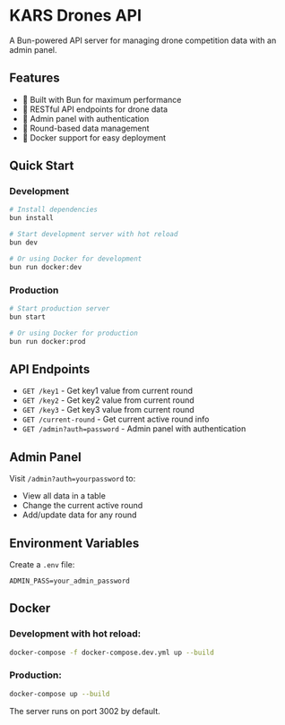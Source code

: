 # KARS Drones API

A Bun-powered API server for managing drone competition data with an admin panel.

## Features

- 🚀 Built with Bun for maximum performance
- 🎯 RESTful API endpoints for drone data
- 🔐 Admin panel with authentication
- 🔄 Round-based data management
- 🐳 Docker support for easy deployment

## Quick Start

### Development

```bash
# Install dependencies
bun install

# Start development server with hot reload
bun dev

# Or using Docker for development
bun run docker:dev
```

### Production

```bash
# Start production server
bun start

# Or using Docker for production
bun run docker:prod
```

## API Endpoints

- `GET /key1` - Get key1 value from current round
- `GET /key2` - Get key2 value from current round
- `GET /key3` - Get key3 value from current round
- `GET /current-round` - Get current active round info
- `GET /admin?auth=password` - Admin panel with authentication

## Admin Panel

Visit `/admin?auth=yourpassword` to:

- View all data in a table
- Change the current active round
- Add/update data for any round

## Environment Variables

Create a `.env` file:

```
ADMIN_PASS=your_admin_password
```

## Docker

### Development with hot reload:

```bash
docker-compose -f docker-compose.dev.yml up --build
```

### Production:

```bash
docker-compose up --build
```

The server runs on port 3002 by default.
